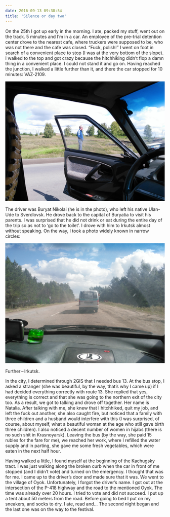 ```yaml
---
date: 2016-09-13 09:38:54
title: 'Silence or day two'
---
```


On the 25th I got up early in the morning. I ate, packed my stuff, went out on the track. 5 minutes
and I’m in a car. An employee of the pre-trial detention center drove to the nearest cafe, where
truckers were supposed to be, who was not there and the cafe was closed. “Fuck, polish!” I went on
foot in search of a convenient place to stop (I was at the very bottom of the slope). I walked to
the top and got crazy because the hitchhiking didn’t flop a damn thing in a convenient place. I
could not stand it and go on. Having reached the junction, I walked a little further than it, and
there the car stopped for 10 minutes: VAZ-2109.

![](IMG_20160825_121224.jpg)

The driver was Buryat Nikolai (he is in the photo), who left his native Ulan-Ude to Sverdlovsk. He
drove back to the capital of Buryatia to visit his parents. I was surprised that he did not drink or
eat during the entire day of the trip so as not to ‘go to the toilet’. I drove with him to Irkutsk
almost without speaking. On the way, I took a photo widely known in narrow circles:

![](IMG_20160825_130822.jpg)

Further – Irkutsk.

In the city, I determined through 2GIS that I needed bus 13. At the bus stop, I asked a stranger
(she was beautiful, by the way, that’s why I came up) if I had decided everything correctly with
route 13. She replied that yes, everything is correct and that she was going to the northern exit of
the city too. As a result, we got to talking and drove off together. Her name is Natalia. After
talking with me, she knew that I hitchhiked, quit my job, and left the fuck out another, she also
caught fire, but noticed that a family with three children and a husband would interfere with this
(I was surprised, of course, about myself, what a beautiful woman at the age who still gave birth
three children). I also noticed a decent number of women in hijabs (there is no such shit in
Krasnoyarsk). Leaving the bus (by the way, she paid 15 rubles for the fare for me), we reached her
work, where I refilled the water supply and in parting, she gave me some fresh vegetables, which
were eaten in the next half hour.

Having walked a little, I found myself at the beginning of the Kachugsky tract. I was just walking
along the broken curb when the car in front of me stopped (and I didn’t vote) and turned on the
emergency. I thought that was for me. I came up to the driver’s door and made sure that it was. We
went to the village of Oyok. Unfortunately, I forgot the driver’s name. I got out at the
intersection of the P-418 highway and the road to the mentioned Oyok. The time was already over 20
hours. I tried to vote and did not succeed. I put up a tent about 50 meters from the road. Before
going to bed I put on my sneakers, and socks to dry. I ate, read and… The second night began and the
last one was on the way to the festival.
